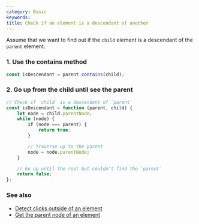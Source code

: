 ```yaml
---
category: Basic
keywords:
title: Check if an element is a descendant of another
---
```


Assume that we want to find out if the `child` element is a descendant of the `parent` element.

### 1. Use the contains method

```js
const isDescendant = parent.contains(child);
```

### 2. Go up from the child until see the parent

```js
// Check if `child` is a descendant of `parent`
const isDescendant = function (parent, child) {
    let node = child.parentNode;
    while (node) {
        if (node === parent) {
            return true;
        }

        // Traverse up to the parent
        node = node.parentNode;
    }

    // Go up until the root but couldn't find the `parent`
    return false;
};
```

### See also

-   [Detect clicks outside of an element](/detect-clicks-outside-of-an-element)
-   [Get the parent node of an element](/get-the-parent-node-of-an-element)
